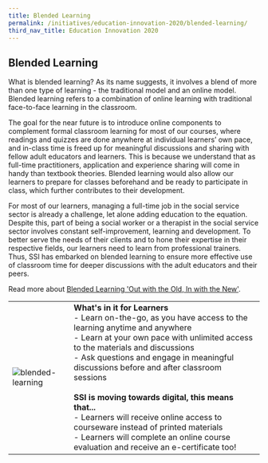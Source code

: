 ```yaml
---
title: Blended Learning
permalink: /initiatives/education-innovation-2020/blended-learning/
third_nav_title: Education Innovation 2020
---
```



## Blended Learning
What is blended learning? As its name suggests, it involves a blend of more than one type of learning - the traditional model and an online model. Blended learning refers to a combination of online learning with traditional face-to-face learning in the classroom.

The goal for the near future is to introduce online components to complement formal classroom learning for most of our courses, where readings and quizzes are done anywhere at individual learners’ own pace, and in-class time is freed up for meaningful discussions and sharing with fellow adult educators and learners. This is because we understand that as full-time practitioners, application and experience sharing will come in handy than textbook theories. Blended learning would also allow our learners to prepare for classes beforehand and be ready to participate in class, which further contributes to their development.

For most of our learners, managing a full-time job in the social service sector is already a challenge, let alone adding education to the equation. Despite this, part of being a social worker or a therapist in the social service sector involves constant self-improvement, learning and development. To better serve the needs of their clients and to hone their expertise in their respective fields, our learners need to learn from professional trainers. Thus, SSI has embarked on blended learning to ensure more effective use of classroom time for deeper discussions with the adult educators and their peers.

Read more about [Blended Learning 'Out with the Old, In with the New'](/images/initiatives/education-innovation/blended_learning.pdf).

|  |  |
|--|--|
|![blended-learning](/images/initiatives/education-innovation/blended-learning-pic.jpg)  |**What's in it for Learners**<br>- Learn on-the-go, as you have access to the learning anytime and anywhere<br>- Learn at your own pace with unlimited access to the materials and discussions<br>- Ask questions and engage in meaningful discussions before and after classroom sessions<br><br>**SSI is moving towards digital, this means that...**<br>- Learners will receive online access to courseware instead of printed materials<br>- Learners will complete an online course evaluation and receive an e-certificate too!|
